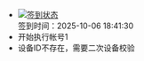 - [![签到状态](https://github.com/p7wm/Cloud189-Actions/actions/workflows/main.yml/badge.svg?branch=main)](https://github.com/p7wm/Cloud189-Actions/actions/workflows/main.yml) <br> 签到时间：2025-10-06 18:41:30
- 开始执行帐号1
- 设备ID不存在，需要二次设备校验
